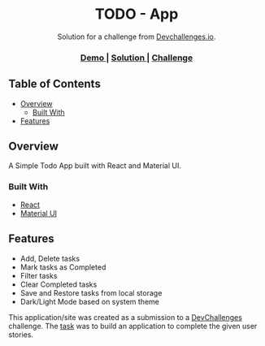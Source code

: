 <h1 align="center">TODO - App</h1>

<div align="center">
   Solution for a challenge from  <a href="http://devchallenges.io" target="_blank">Devchallenges.io</a>.
</div>

<div align="center">
  <h3>
    <a href="https://mukeshgurpude.github.io/calculator">
      Demo
    </a>
    <span> | </span>
    <a href="https://github.com/mukeshgurpude/todo-app">
      Solution
    </a>
    <span> | </span>
    <a href="https://devchallenges.io/challenges/hH6PbOHBdPm6otzw2De5">
      Challenge
    </a>
  </h3>
</div>

## Table of Contents

- [Overview](#overview)
  - [Built With](#built-with)
- [Features](#features)

## Overview

A Simple Todo App built with React and Material UI.

### Built With

- [React](https://reactjs.org/)
- [Material UI](https://mui.com/)

## Features

- Add, Delete tasks
- Mark tasks as Completed
- Filter tasks
- Clear Completed tasks
- Save and Restore tasks from local storage
- Dark/Light Mode based on system theme

This application/site was created as a submission to a [DevChallenges](https://devchallenges.io/challenges) challenge. The [task](https://devchallenges.io/challenges/hH6PbOHBdPm6otzw2De5) was to build an application to complete the given user stories.
